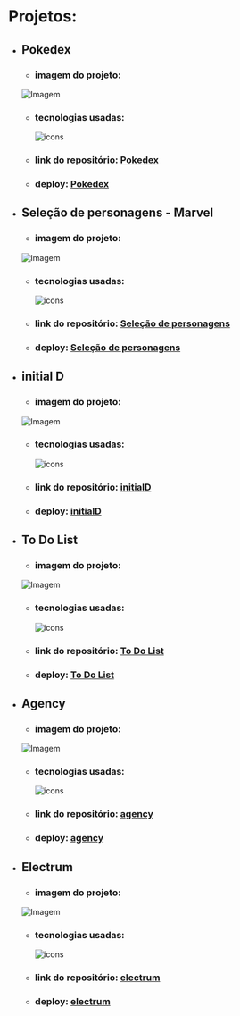 # Projetos:

- ## Pokedex
    - ### imagem do projeto:
    ![Imagem](https://kevenshtk.github.io/Projetos/pokedex/src/img/telaPokedex.png)
    - ### tecnologias usadas: 
        <img src="https://skillicons.dev/icons?i=html,css,js" alt="icons"/>
    - ### link do repositório: [Pokedex](https://github.com/Kevenshtk/Projetos/tree/main/pokedex)
    - ### deploy: [Pokedex](https://kevenshtk.github.io/Projetos/pokedex/index.html)



- ## Seleção de personagens - Marvel
    - ### imagem do projeto:
    ![Imagem](https://kevenshtk.github.io/Projetos/marvel/src/img/telaSelecao.png)
    - ### tecnologias usadas: 
        <img src="https://skillicons.dev/icons?i=html,css,js" alt="icons"/>
    - ### link do repositório: [Seleção de personagens](https://github.com/Kevenshtk/Projetos/tree/main/marvel)
    - ### deploy: [Seleção de personagens](https://kevenshtk.github.io/Projetos/marvel/index.html)



- ## initial D
    - ### imagem do projeto:
    ![Imagem](https://kevenshtk.github.io/Projetos/initialD/img/telaInitialD.png)
    - ### tecnologias usadas: 
        <img src="https://skillicons.dev/icons?i=html,css,js" alt="icons"/>
    - ### link do repositório: [initialD](https://github.com/Kevenshtk/Projetos/tree/main/initialD)
    - ### deploy: [initialD](https://kevenshtk.github.io/Projetos/initialD/index.html)



- ## To Do List
    - ### imagem do projeto:
    ![Imagem](https://kevenshtk.github.io/Projetos/toDoList/src/img/telaToDoList.png)
    - ### tecnologias usadas: 
        <img src="https://skillicons.dev/icons?i=html,css,js,nodejs" alt="icons"/>
    - ### link do repositório: [To Do List](https://github.com/Kevenshtk/Projetos/tree/main/toDoList)
    - ### deploy: [To Do List](https://kevenshtk.github.io/Projetos/toDoList/index.html)



- ## Agency
    - ### imagem do projeto:
    ![Imagem](https://kevenshtk.github.io/Projetos/agency/img/telaAgency.png)
    - ### tecnologias usadas: 
        <img src="https://skillicons.dev/icons?i=html,sass" alt="icons"/>
    - ### link do repositório: [agency](https://github.com/Kevenshtk/Projetos/tree/main/agency)
    - ### deploy: [agency](https://kevenshtk.github.io/Projetos/agency/index.html)



- ## Electrum
    - ### imagem do projeto:
    ![Imagem](https://kevenshtk.github.io/Projetos/electrum/img/telaElectrum.png)
    - ### tecnologias usadas: 
        <img src="https://skillicons.dev/icons?i=html,sass" alt="icons"/>
    - ### link do repositório: [electrum](https://github.com/Kevenshtk/Projetos/tree/main/electrum)
    - ### deploy: [electrum](https://kevenshtk.github.io/Projetos/electrum/index.html)

